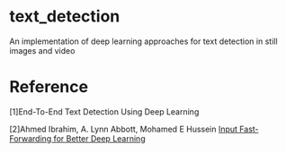 # text_detection
An implementation of deep learning approaches for text detection in still images and video

# Reference
[1]End-To-End Text Detection Using Deep Learning

[2]Ahmed Ibrahim, A. Lynn Abbott, Mohamed E Hussein [Input Fast-Forwarding for Better Deep Learning](https://www.researchgate.net/publication/318141419_Input_Fast-Forwarding_for_Better_Deep_Learning)
